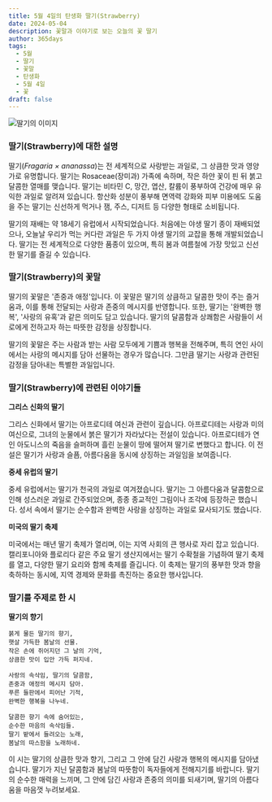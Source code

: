 ```yaml
---
title: 5월 4일의 탄생화 딸기(Strawberry)
date: 2024-05-04
description: 꽃말과 이야기로 보는 오늘의 꽃 딸기
author: 365days
tags:
  - 5월
  - 딸기
  - 꽃말
  - 탄생화
  - 5월 4일
  - 꽃
draft: false
---
```



![딸기의 이미지](https://cdn.pixabay.com/photo/2016/06/20/00/40/strawberries-1467902_640.jpg#center)


### 딸기(Strawberry)에 대한 설명

딸기(*Fragaria × ananassa*)는 전 세계적으로 사랑받는 과일로, 그 상큼한 맛과 영양가로 유명합니다. 딸기는 Rosaceae(장미과) 가족에 속하며, 작은 하얀 꽃이 핀 뒤 붉고 달콤한 열매를 맺습니다. 딸기는 비타민 C, 망간, 엽산, 칼륨이 풍부하여 건강에 매우 유익한 과일로 알려져 있습니다. 항산화 성분이 풍부해 면역력 강화와 피부 미용에도 도움을 주는 딸기는 신선하게 먹거나 잼, 주스, 디저트 등 다양한 형태로 소비됩니다.

딸기의 재배는 약 18세기 유럽에서 시작되었습니다. 처음에는 야생 딸기 종이 재배되었으나, 오늘날 우리가 먹는 커다란 과일은 두 가지 야생 딸기의 교잡을 통해 개발되었습니다. 딸기는 전 세계적으로 다양한 품종이 있으며, 특히 봄과 여름철에 가장 맛있고 신선한 딸기를 즐길 수 있습니다.

### 딸기(Strawberry)의 꽃말

딸기의 꽃말은 '존중과 애정'입니다. 이 꽃말은 딸기의 상큼하고 달콤한 맛이 주는 즐거움과, 이를 통해 전달되는 사랑과 존중의 메시지를 반영합니다. 또한, 딸기는 '완벽한 행복', '사랑의 유혹'과 같은 의미도 담고 있습니다. 딸기의 달콤함과 상쾌함은 사람들이 서로에게 전하고자 하는 따뜻한 감정을 상징합니다.

딸기의 꽃말은 주는 사람과 받는 사람 모두에게 기쁨과 행복을 전해주며, 특히 연인 사이에서는 사랑의 메시지를 담아 선물하는 경우가 많습니다. 그만큼 딸기는 사랑과 관련된 감정을 담아내는 특별한 과일입니다.

### 딸기(Strawberry)에 관련된 이야기들

**그리스 신화의 딸기**

그리스 신화에서 딸기는 아프로디테 여신과 관련이 깊습니다. 아프로디테는 사랑과 미의 여신으로, 그녀의 눈물에서 붉은 딸기가 자라났다는 전설이 있습니다. 아프로디테가 연인 아도니스의 죽음을 슬퍼하며 흘린 눈물이 땅에 떨어져 딸기로 변했다고 합니다. 이 전설은 딸기가 사랑과 슬픔, 아름다움을 동시에 상징하는 과일임을 보여줍니다.

**중세 유럽의 딸기**

중세 유럽에서는 딸기가 천국의 과일로 여겨졌습니다. 딸기는 그 아름다움과 달콤함으로 인해 성스러운 과일로 간주되었으며, 종종 종교적인 그림이나 조각에 등장하곤 했습니다. 성서 속에서 딸기는 순수함과 완벽한 사랑을 상징하는 과일로 묘사되기도 했습니다.

**미국의 딸기 축제**

미국에서는 매년 딸기 축제가 열리며, 이는 지역 사회의 큰 행사로 자리 잡고 있습니다. 캘리포니아와 플로리다 같은 주요 딸기 생산지에서는 딸기 수확철을 기념하여 딸기 축제를 열고, 다양한 딸기 요리와 함께 축제를 즐깁니다. 이 축제는 딸기의 풍부한 맛과 향을 축하하는 동시에, 지역 경제와 문화를 촉진하는 중요한 행사입니다.

### 딸기를 주제로 한 시

**딸기의 향기**

```
붉게 물든 딸기의 향기,  
햇살 가득한 봄날의 선물.  
작은 손에 쥐어지던 그 날의 기억,  
상큼한 맛이 입안 가득 퍼지네.

사랑의 속삭임, 딸기의 달콤함,  
존중과 애정의 메시지 담아.  
푸른 들판에서 피어난 기적,  
완벽한 행복을 나누네.

달콤한 향기 속에 숨어있는,  
순수한 마음의 속삭임들.  
딸기 밭에서 들려오는 노래,  
봄날의 따스함을 노래하네.
```

이 시는 딸기의 상큼한 맛과 향기, 그리고 그 안에 담긴 사랑과 행복의 메시지를 담아냈습니다. 딸기가 지닌 달콤함과 봄날의 따뜻함이 독자들에게 전해지기를 바랍니다. 딸기의 순수한 매력을 느끼며, 그 안에 담긴 사랑과 존중의 의미를 되새기며, 딸기의 아름다움을 마음껏 누려보세요.
